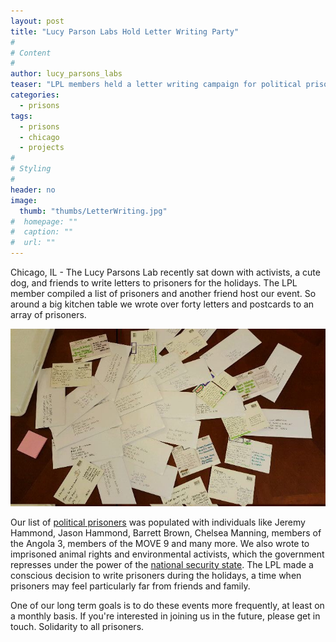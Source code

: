 ```yaml
---
layout: post
title: "Lucy Parson Labs Hold Letter Writing Party"
#
# Content
#
author: lucy_parsons_labs
teaser: "LPL members held a letter writing campaign for political prisoners."
categories:
  - prisons
tags:
  - prisons
  - chicago
  - projects
#
# Styling
#
header: no
image:
  thumb: "thumbs/LetterWriting.jpg"
#  homepage: ""
#  caption: ""
#  url: ""
---
```


Chicago, IL - The Lucy Parsons Lab recently sat down with activists, a cute dog, and friends to write letters to prisoners for the holidays. The LPL member compiled a list of prisoners and another friend host our event. So around a big kitchen table we wrote over forty letters and postcards to an array of prisoners.

![letters](/images/letterwriting.jpg)

Our list of [political prisoners](https://pad.riseup.net/p/U2nmEyP1sGAi) was populated with individuals like Jeremy Hammond, Jason Hammond, Barrett Brown, Chelsea Manning, members of the Angola 3, members of the MOVE 9 and many more. We also wrote to imprisoned animal rights and environmental activists, which the government represses under the power of the [national security state](https://theintercept.com/2015/07/28/dylan-roof-terrorist-animal-rights-activists-free-minks). The LPL made a conscious decision to write prisoners during the holidays, a time when prisoners may feel particularly far from friends and family.  

One of our long term goals is to do these events more frequently, at least on a monthly basis. If you're interested in joining us in the future, please get in touch. Solidarity to all prisoners.
